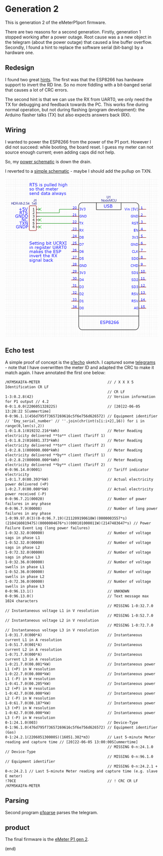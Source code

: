 # Generation 2

This is generation 2 of the eMeterP1port firmware.

There are two reasons for a second generation. 
Firstly, generation 1 stopped working after a power outage.
Root cause was a a new object in the telegram (about the power outage) that caused a line buffer overflow.
Secondly, I found a hint to replace the software serial (bit-bang) by a hardware one.


## Redesign

I found two great [hints](https://github.com/daniel-jong/esp8266_p1meter). 
The first was that the ESP8266 has hardware support to invert the RD line.
So no more fiddling with a bit-banged serial that causes a lot of CRC errors. 

The second hint is that we can use the RX from UART0, we only need the TX for debugging and feedback towards the PC.
This works fine during normal operation, but not during flashing (program development): 
the Arduino flasher talks (TX) but also expects answers back (RX).


## Wiring

I wanted to power the ESP8266 from the power of the P1 port.
However I did not succeed: while booting, the board reset. I guess my meter can not source enough current; even adding caps did not help.

So, my [power schematic](schematic-powered.pdf) is down the drain.

I reverted to a [simple schematic](schematic-simple.pdf) - maybe I should add the pullup on TXN.

![schematic](schematic-simple.png)


## Echo test

A simple proof of concept is the [p1echo](p1echo) sketch.
I captured some [telegrams](p1echo/meter.log) - note that I have overwritten the meter ID and adapted the CRC to make it match again.
I have annotated the first one below:

```text
/KFM5KAIFA-METER                               // / X X X 5 Identification CR LF
                                               // CR LF
1-3:0.2.8(42)                                  // Version information for P1 output // 4.2
0-0:1.0.0(220605132822S)                       // [20]22-06-05 13:28:22 S[ummertime]
0-0:96.1.1(456d795f73657269616c5f6e756d626572) // Equipment identifier // 'Emy_serial_number' // ''.join(chr(int(s[i:i+2],16)) for i in range(0,len(s),2))
1-0:1.8.1(019232.216*kWh)                      // Meter Reading electricity delivered **to** client (Tariff 1)
1-0:1.8.2(016881.373*kWh)                      // Meter Reading electricity delivered **to** client (Tariff 2)
1-0:2.8.1(000000.000*kWh)                      // Meter Reading electricity delivered **by** client (Tariff 1) 
1-0:2.8.2(000000.000*kWh)                      // Meter Reading electricity delivered **by** client (Tariff 2)
0-0:96.14.0(0001)                              // Tariff indicator electricity
1-0:1.7.0(00.393*kW)                           // Actual electricity power delivered (+P)
1-0:2.7.0(00.000*kW)                           // Actual electricity power received (-P)
0-0:96.7.21(00020)                             // Number of power failures in any phase
0-0:96.7.9(00008)                              // Number of long power failures in any phase
1-0:99.97.0(3)(0-0:96.7.19)(211209190618W)(0000003557*s)(210416081947S)(0000004676*s)(000101000011W)(2147483647*s) // Power Failure Event Log (long power failures)
1-0:32.32.0(00000)                             // Number of voltage sags in phase L1
1-0:52.32.0(00000)                             // Number of voltage sags in phase L2 
1-0:72.32.0(00000)                             // Number of voltage sags in phase L3 
1-0:32.36.0(00000)                             // Number of voltage swells in phase L1
1-0:52.36.0(00000)                             // Number of voltage swells in phase L2
1-0:72.36.0(00000)                             // Number of voltage swells in phase L3
0-0:96.13.1()                                  // UNKNOWN
0-0:96.13.0()                                  // Text message max 1024 characters
                                               // MISSING 1-0:32.7.0 // Instantaneous voltage L1 in V resolution
                                               // MISSING 1-0:52.7.0 // Instantaneous voltage L2 in V resolution
                                               // MISSING 1-0:72.7.0 // Instantaneous voltage L3 in V resolution
1-0:31.7.0(000*A)                              // Instantaneous current L1 in A resolution
1-0:51.7.0(001*A)                              // Instantaneous current L2 in A resolution
1-0:71.7.0(000*A)                              // Instantaneous current L3 in A resolution
1-0:21.7.0(00.001*kW)                          // Instantaneous power L1 (+P) in W resolution
1-0:22.7.0(00.000*kW)                          // Instantaneous power L1 (-P) in W resolution
1-0:41.7.0(00.205*kW)                          // Instantaneous power L2 (+P) in W resolution
1-0:42.7.0(00.000*kW)                          // Instantaneous power L2 (-P) in W resolution
1-0:61.7.0(00.187*kW)                          // Instantaneous power L3 (+P) in W resolution
1-0:62.7.0(00.000*kW)                          // Instantaneous power L3 (-P) in W resolution
0-1:24.1.0(003)                                // Device-Type
0-1:96.1.0(476d795f73657269616c5f6e756d626572) // Equipment identifier (Gas) 
0-1:24.2.1(220605130000S)(16051.302*m3)        // Last 5-minute Meter reading and capture time // [20]22-06-05 13:00:00S[ummertime]
                                               // MISSING 0-n:24.1.0 // Device-Type 
                                               // MISSING 0-n:96.1.0 // Equipment identifier  
                                               // MISSING 0-n:24.2.1 + 0-n:24.2.1 // Last 5-minute Meter reading and capture time (e.g. slave E meter)
!70CE                                          // ! CRC CR LF
/KFM5KAIFA-METER
```


## Parsing

Second program [p1parse](p1parse) parses the telegram.


## product

The final firmware is the [eMeter P1 gen 2](emp1g2).


(end)

